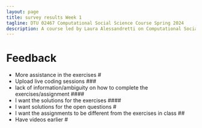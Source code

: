 ```yaml
---
layout: page
title: survey results Week 1
tagline: DTU 02467 Computational Social Science Course Spring 2024
description: A course led by Laura Alessandretti on Computational Social Science
---
```




# Feedback 

- More assistance in the exercises #
- Upload live coding sessions ###
- lack of information/ambiguity on how to complete the exercises/assignment ####
- I want the solutions for the exercises ####
- I want solutions for the open questions #
- I want the assignments to be different from the exercises in class ##
- Have videos earlier #


